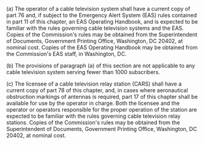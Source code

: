 (a) The operator of a cable television system shall have a current copy of part 76 and, if subject to the Emergency Alert System (EAS) rules contained in part 11 of this chapter, an EAS Operating Handbook, and is expected to be familiar with the rules governing cable television systems and the EAS. Copies of the Commission's rules may be obtained from the Superintendent of Documents, Government Printing Office, Washington, DC 20402, at nominal cost. Copies of the EAS Operating Handbook may be obtained from the Commission's EAS staff, in Washington, DC.

(b) The provisions of paragraph (a) of this section are not applicable to any cable television system serving fewer than 1000 subscribers.

(c) The licensee of a cable television relay station (CARS) shall have a current copy of part 78 of this chapter, and, in cases where aeronautical obstruction markings of antennas is required, part 17 of this chapter shall be available for use by the operator in charge. Both the licensee and the operator or operators responsible for the proper operation of the station are expected to be familiar with the rules governing cable television relay stations. Copies of the Commission's rules may be obtained from the Superintendent of Documents, Government Printing Office, Washington, DC 20402, at nominal cost.

